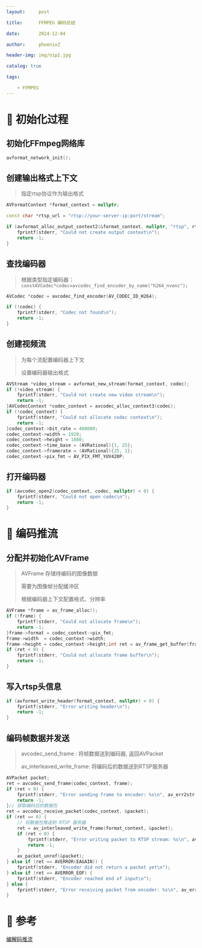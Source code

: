 ```yaml
---
layout:     post

title:      FFMPEG 编码总结

date:       2024-12-04

author:     phoenixZ

header-img: img/oip2.jpg

catalog: true

tags:

    - FFMPEG
---
```

# 🚀 初始化过程

## 初始化FFmpeg网络库

```cpp
avformat_network_init();
```

## 创建输出格式上下文

> 指定rtsp协议作为输出格式

```cpp
AVFormatContext *format_context = nullptr;

const char *rtsp_url = "rtsp://your-server-ip:port/stream";

if (avformat_alloc_output_context2(&format_context, nullptr, "rtsp", rtsp_url) < 0) {
    fprintf(stderr, "Could not create output context\n");
    return -1;
}
```

## 查找编码器

> 根据类型指定编码器：`constAVCodec*codec=avcodec_find_encoder_by_name("h264_nvenc");`

```cpp
AVCodec *codec = avcodec_find_encoder(AV_CODEC_ID_H264);

if (!codec) {
    fprintf(stderr, "Codec not found\n");
    return -1;
}
```

## 创建视频流

> 为每个流配置编码器上下文
>
> 设置编码器输出格式

```cpp
AVStream *video_stream = avformat_new_stream(format_context, codec);
if (!video_stream) {
    fprintf(stderr, "Could not create new video stream\n");
    return -1;
}AVCodecContext *codec_context = avcodec_alloc_context3(codec);
if (!codec_context) {
    fprintf(stderr, "Could not allocate codec context\n");
    return -1;
}codec_context->bit_rate = 400000;
codec_context->width = 1920;
codec_context->height = 1080;
codec_context->time_base = (AVRational){1, 25};
codec_context->framerate = (AVRational){25, 1};
codec_context->pix_fmt = AV_PIX_FMT_YUV420P;
```

## 打开编码器

```cpp
if (avcodec_open2(codec_context, codec, nullptr) < 0) {
    fprintf(stderr, "Could not open codec\n");
    return -1;
}
```

# 🚀 编码推流

## 分配并初始化AVFrame

> AVFrame 存储待编码的图像数据
>
> 需要为图像帧分配缓冲区
>
> 根据编码器上下文配置格式、分辨率

```cpp
AVFrame *frame = av_frame_alloc();
if (!frame) {
    fprintf(stderr, "Could not allocate frame\n");
    return -1;
}frame->format = codec_context->pix_fmt;
frame->width  = codec_context->width;
frame->height = codec_context->height;int ret = av_frame_get_buffer(frame, 32);
if (ret < 0) {
    fprintf(stderr, "Could not allocate frame buffer\n");
    return -1;
}
```

## 写入rtsp头信息

```cpp
if (avformat_write_header(format_context, nullptr) < 0) {
    fprintf(stderr, "Error writing header\n");
    return -1;
}
```

## 编码帧数据并发送

> avcodec_send_frame : 将帧数据送到编码器, 返回AVPacket
>
> av_interleaved_write_frame: 将编码后的数据送到RTSP服务器

```cpp
AVPacket packet;
ret = avcodec_send_frame(codec_context, frame);
if (ret < 0) {
    fprintf(stderr, "Error sending frame to encoder: %s\n", av_err2str(ret));
    return -1;
}// 获取编码后的数据包
ret = avcodec_receive_packet(codec_context, &packet);
if (ret == 0) {
    // 将数据包推送到 RTSP 服务器
    ret = av_interleaved_write_frame(format_context, &packet);
    if (ret < 0) {
        fprintf(stderr, "Error writing packet to RTSP stream: %s\n", av_err2str(ret));
        return -1;
    }
    av_packet_unref(&packet);
} else if (ret == AVERROR(EAGAIN)) {
    fprintf(stderr, "Encoder did not return a packet yet\n");
} else if (ret == AVERROR_EOF) {
    fprintf(stderr, "Encoder reached end of input\n");
} else {
    fprintf(stderr, "Error receiving packet from encoder: %s\n", av_err2str(ret));
}
```

# 🎯 参考

[编解码推流](https://github.com/PhoenixZqh/ffmpeg_explore)
